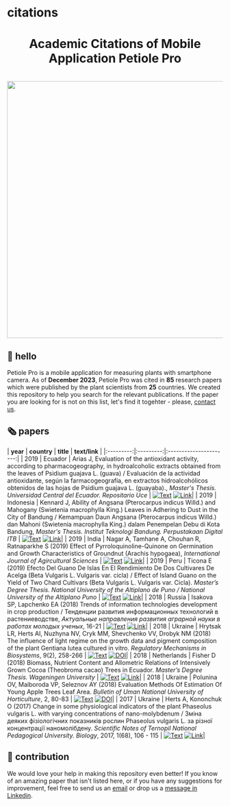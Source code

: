 # citations
<h1 align="center">Academic Citations of Mobile Application Petiole Pro</h1>

<p align="center">
    </br>
    <img width="600" src="https://github.com/" alt="">
    </br>
</p>

## 👋 hello

Petiole Pro is a mobile application for measuring plants with smartphone camera. As of **December 2023**, Petiole Pro was cited in **85** research papers which were published by the plant scientists from **25** countries. We created this repository to help you search for the relevant publications. If the paper you are looking for is not on this list, let's find it togehter - please, [contact us](mailto:supprt@petioleapp.com).

## 🗞️ papers

<!--- AUTOGENERATED_COURSES_TABLE -->
<!---
   WARNING: DO NOT EDIT THIS TABLE MANUALLY. IT IS AUTOMATICALLY GENERATED.
   HEAD OVER TO CONTRIBUTING.MD FOR MORE DETAILS ON HOW TO MAKE CHANGES PROPERLY.
-->
| **year** | **country** | **title** | **text/link** |
|:---------:|:---------:|:----------------------:|
| 2019 | Ecuador | Arias J, Evaluation of the antioxidant activity, according to pharmacogeography, in hydroalcoholic extracts obtained from the leaves of Psidium guajava L. (guava) / Evaluación de la actividad antioxidante, según la farmacogeografía, en extractos hidroalcohólicos obtenidos de las hojas de Psidium guajava L. (guayaba)., *Master's Thesis. Universidad Central del Ecuador. Repositario Uce* |  [![Text](https://img.shields.io/badge/Text-F9A72F)](https://github.com/petiolepro/citations/blob/d7bd2b001ce1b63735b48fd0f547ec894f547bc7/originals/2019_-_Arias_Evaluaci%C3%B3n_de_la_actividad_antioxidante%2C_seg%C3%BAn_la_farmacogeograf%C3%ADa%2Cen_extractos_hidroalcoh%C3%B3licos_obtenidos_de_las_hojas_de_psidium_guajava_l_guayaba.pdf) [![Link](https://img.shields.io/badge/Link-555555)](https://www.dspace.uce.edu.ec/server/api/core/bitstreams/b747dffc-00d3-434e-9f94-b2127be60583/content)|
| 2019 | Indonesia | Kennard J, Ability of Angsana (Pterocarpus indicus Willd.) and Mahogany (Swietenia macrophylla King.) Leaves in Adhering to Dust in the City of Bandung / Kemampuan Daun Angsana (Pterocarpus indicus Willd.) dan Mahoni (Swietenia macrophylla King.) dalam Penempelan Debu di Kota Bandung, *Master's Thesis. Institut Teknologi Bandung. Perpustakaan Digital ITB* |  [![Text](https://img.shields.io/badge/Text-F9A72F)](https://github.com/petiolepro/citations/blob/5804861cc429fe04e400c6a87014380f7b156662/originals/2019_-_Kennard_Kemampuan_daun_angsana_pterocarpus_indicus_willd_dan_mahoni_swietenia_macrophylla_king_dalam_penempelan_debu_di_kota_bandung.pdf) [![Link](https://img.shields.io/badge/Link-555555)](https://digilib.itb.ac.id/index.php/gdl/view/42756)|
| 2019 | India | Nagar A, Tamhane A, Chouhan R, Ratnaparkhe S (2019) Effect of Pyrroloquinoline-Quinone on Germination and Growth Characteristics of Groundnut (Arachis hypogaea), *International Journal of Agircultural Sciences* |  [![Text](https://img.shields.io/badge/Text-F9A72F)](https://github.com/petiolepro/citations/blob/19a181ebc077e7a643ca737f000a61f5d452dec1/originals/2019_-_Nagar_Tamhane_Chouhan_Ratnaparkhe_Effect_of_pyrroloquinoline-quinone_on_germination_and_growth_characteristics_of_groundnut_arachis_hypogaea.pdf) [![Link](https://img.shields.io/badge/Link-555555)](https://bioinfopublication.org/files/articles/11_10_18_IJAS.pdf)|
| 2019 | Peru | Ticona E (2019) Efecto Del Guano De Islas En El Rendimiento De Dos Cultivares De Acelga (Beta Vulgaris L. Vulgaris var. cicla) / Effect of Island Guano on the Yield of Two Chard Cultivars (Beta Vulgaris L. Vulgaris var. Cicla). *Master’s Degree Thesis. National University of the Altiplano de Puno / National University of the Altiplano Puno* |  [![Text](https://img.shields.io/badge/Text-F9A72F)](https://github.com/petiolepro/citations/blob/main/originals/2018_-_Isakova_Lapchenko_Trends_of_Information_Technologies_Development_in_Crop_Production.pdf) [![Link](https://img.shields.io/badge/Link-555555)](http://repositorio.unap.edu.pe/bitstream/handle/UNAP/16006/Salamanca_Ticona_Edwin.pdf?sequence=1&isAllowed=y)|
| 2018 | Russia | Isakova SP, Lapchenko EA (2018) Trends of information technologies development in crop production / Тенденции развития информационных технологий в растениеводстве, *Актуальные направления развития аграрной науки в работах молодых ученых*, 16-21 |  [![Text](https://img.shields.io/badge/Text-F9A72F)](https://github.com/petiolepro/citations/blob/main/originals/2018_-_Isakova_Lapchenko_Trends_of_Information_Technologies_Development_in_Crop_Production.pdf) [![Link](https://img.shields.io/badge/Link-555555)](http://www.spsl.nsc.ru/FullText/konfe/%D0%9E%D0%BC%D1%81%D0%BA%D0%B8%D0%B9%D0%90%D0%9D%D0%A6-2018.pdf#page=16)|
| 2018 | Ukraine | Hrytsak LR, Herts AI, Nuzhyna NV, Cryk MM, Shevchenko VV, Drobyk NM (2018) The influence of light regime on the growth data and pigment composition of the plant Gentiana lutea cultured in vitro. *Regulatory Mechanisms in Biosystems*, 9(2), 258-266 |  [![Text](https://img.shields.io/badge/Text-F9A72F)](https://github.com/petiolepro/citations/blob/main/originals/2018_-_Hrytsak_The_%20Influence_of_Light%20Regime_on_the%20Growth_Data_and_Pigment_Composition.pdf) [![DOI](https://img.shields.io/badge/DOI-555555)](https://doi.org/10.15421/021838)|
| 2018 | Netherlands | Fisher D (2018) Biomass, Nutrient Content and Allometric Relations of Intensively Grown Cocoa (Theobroma cacao) Trees in Ecuador. *Master’s Degree Thesis. Wageningen University* |  [![Text](https://img.shields.io/badge/Text-F9A72F)](https://github.com/petiolepro/citations/blob/main/originals/2018_-_Fisher_Biomass_Nutrient_content_and_Allometric_Relations.pdf) [![Link](https://img.shields.io/badge/Link-555555)](https://edepot.wur.nl/471676)|
| 2018 | Ukraine | Polunina OV, Maiboroda VP, Seleznov AY (2018) Evaluation Methods Of Estimation Of Young Apple Trees Leaf Area. *Bulletin of Uman National University of Horticulture*, 2, 80-83 |  [![Text](https://img.shields.io/badge/Text-F9A72F)](https://github.com/petiolepro/citations/blob/main/originals/2018_-_Polunina_Maiboroda_Seleznov_Evalutation_Methods_of_Estimation_of_Young_Apple_Treas_Leaf-Area.pdf) [![DOI](https://img.shields.io/badge/DOI-555555)](https://doi.org/10.31395/2310-0478-2018-21-80-82)|
| 2017 | Ukraine | Herts A, Kononchuk O (2017) Change in some physiological indicators of the plant Phaseolus vulgaris L. with varying concentrations of nano-molybdenum / Зміна деяких фізіологічних показників рослин Phaseolus vulgaris L. за різної концентрації наномолібдену. *Scientific Notes of Ternopil National Pedagogical University. Biology*, 2017, 1(68), 106 - 115 | [![Text](https://img.shields.io/badge/Text-F9A72F)](https://github.com/petiolepro/citations/blob/1442db585091d0a2f0368fd30da3ddbe19d597f3/originals/2017_-_Herts_Kononchuk_Change_in_some_physiological_indicators_of_the_plant_Phaseolus_vulgaris_L._with_varying_concentrations_of_nano-molybdenum.pdf) [![Link](https://img.shields.io/badge/DOI-555555)](http://dspace.tnpu.edu.ua/bitstream/123456789/8026/1/Herts%2C%20Kononchuk.pdf)|
<!--- AUTOGENERATED_COURSES_TABLE -->

## 🦸 contribution

We would love your help in making this repository even better! If you know of an amazing paper that isn't listed
here, or if you have any suggestions for improvement, feel free to send us an
[email](mailto:support@petiolepro.com) or drop us a
[message in Linkedin](https://linkedin.com/company/petiole).
<!--- AUTOGENERATED_COURSES_TABLE -->

